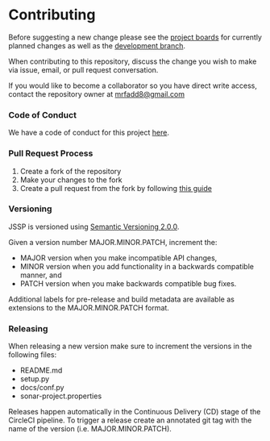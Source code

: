 # Contributing

Before suggesting a new change please see the [project boards](https://github.com/mcfadd/Job_Shop_Schedule_Problem/projects) for currently planned changes as well as the [development branch](https://github.com/mcfadd/Job_Shop_Schedule_Problem/tree/development).

When contributing to this repository, discuss the change you wish to make via issue,
email, or pull request conversation.

If you would like to become a collaborator so you have direct write access, contact the repository owner at mrfadd8@gmail.com

### Code of Conduct
We have a code of conduct for this project [here](https://github.com/mcfadd/Job_Shop_Schedule_Problem/blob/master/CODE_OF_CONDUCT.md).

### Pull Request Process

1. Create a fork of the repository
2. Make your changes to the fork
3. Create a pull request from the fork by following [this guide][fork pull request]

[fork pull request]:https://help.github.com/en/articles/creating-a-pull-request-from-a-fork

### Versioning

JSSP is versioned using [Semantic Versioning 2.0.0](https://semver.org/).

Given a version number MAJOR.MINOR.PATCH, increment the:   

- MAJOR version when you make incompatible API changes,  
- MINOR version when you add functionality in a backwards compatible manner, and  
- PATCH version when you make backwards compatible bug fixes.   

Additional labels for pre-release and build metadata are available as extensions to the MAJOR.MINOR.PATCH format.  
    
### Releasing

When releasing a new version make sure to increment the versions in the following files:
- README.md
- setup.py
- docs/conf.py
- sonar-project.properties

Releases happen automatically in the Continuous Delivery (CD) stage of the CircleCI pipeline. 
To trigger a release create an annotated git tag with the name of the version (i.e. MAJOR.MINOR.PATCH).
